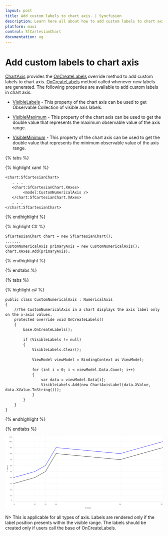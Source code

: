 ```yaml
---
layout: post
title: Add custom labels to chart axis. | Syncfusion
description: Learn here all about how to add custom labels to chart axis in Syncfusion .NET MAUI Chart (SfCartesianChart) control.
platform: maui
control: SfCartesianChart
documentation: ug
---
```


# Add custom labels to chart axis

[ChartAxis](https://help.syncfusion.com/cr/maui/Syncfusion.Maui.Charts.ChartAxis.html) provides the [OnCreateLabels](https://help.syncfusion.com/cr/maui/Syncfusion.Maui.Charts.ChartAxis.html#Syncfusion_Maui_Charts_ChartAxis_OnLabelCreated_Syncfusion_Maui_Charts_ChartAxisLabel_) override method to add custom labels to chart axis. [OnCreateLabels](https://help.syncfusion.com/cr/maui/Syncfusion.Maui.Charts.ChartAxis.html#Syncfusion_Maui_Charts_ChartAxis_OnLabelCreated_Syncfusion_Maui_Charts_ChartAxisLabel_) method called whenever new labels are generated. The following properties are available to add custom labels in chart axis.

* [VisibleLabels]() - This property of the chart axis can be used to get Observable Collection of visible axis labels.

* [VisibleMaximum]() - This property of the chart axis can be used to get the double value that represents the maximum observable value of the axis range.

* [VisibleMinimum]() - This property of the chart axis can be used to get the double value that represents the minimum observable value of the axis range.

{% tabs %}

{% highlight xaml %}

    <chart:SfCartesianChart>
       . . .
       <chart:SfCartesianChart.XAxes>
            <model:CustomNumericalAxis />
       </chart:SfCartesianChart.XAxes>
       . . .
    </chart:SfCartesianChart>

{% endhighlight %}

{% highlight C# %}

    SfCartesianChart chart = new SfCartesianChart();
    .......
    CustomNumericalAxis primaryAxis = new CustomNumericalAxis();
    chart.XAxes.Add(primaryAxis);
    
{% endhighlight %}

{% endtabs %}

{% tabs %}

{% highlight c# %}

    public class CustomNumericalAxis : NumericalAxis
    {
        //The CustomNumericalAxis in a chart displays the axis label only on the x-axis values.       
        protected override void OnCreateLabels()
        {
            base.OnCreateLabels();

            if (VisibleLabels != null)
            {
                VisibleLabels.Clear();

                ViewModel viewModel = BindingContext as ViewModel;

                for (int i = 0; i < viewModel.Data.Count; i++)
                {
                    var data = viewModel.Data[i];
                    VisibleLabels.Add(new ChartAxisLabel(data.XValue, data.XValue.ToString()));
                }
            }
        }
    }
    
{% endhighlight  %}

{% endtabs %}

![Add custom labels to chart axis](How-to_images/MAUI_Add_custom_labels.png)

N> This is applicable for all types of axis. Labels are rendered only if the label position presents within the visible range. The labels should be created only if users call the base of OnCreateLabels.